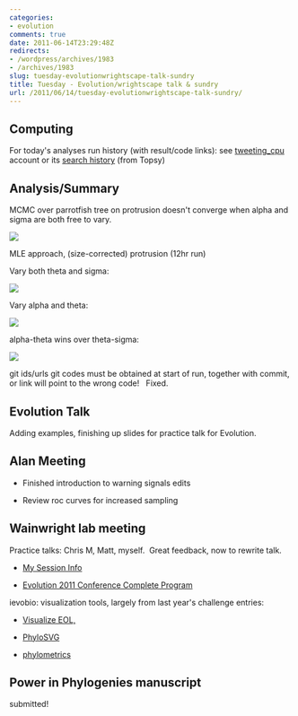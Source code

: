 ```yaml
---
categories:
- evolution
comments: true
date: 2011-06-14T23:29:48Z
redirects:
- /wordpress/archives/1983
- /archives/1983
slug: tuesday-evolutionwrightscape-talk-sundry
title: Tuesday - Evolution/wrightscape talk & sundry
url: /2011/06/14/tuesday-evolutionwrightscape-talk-sundry/
---
```


## Computing


For today's analyses run history (with result/code links): see [tweeting_cpu](http://twitter.com/#!/search/tweeting_cpu) account or its [search history](http://topsy.com/s?type=tweet&mintime=1308034800&maxtime=1308121200&q=from%3Atweeting_cpu) (from Topsy)


## Analysis/Summary


MCMC over parrotfish tree on protrusion doesn't converge when alpha and sigma are both free to vary.

![]( http://farm4.staticflickr.com/3296/5834498302_5c64b8e047_o.png )


MLE approach, (size-corrected) protrusion (12hr run)

Vary both theta and sigma:

![]( http://farm6.staticflickr.com/5274/5835165136_aa9b08f95b_o.png )


Vary alpha and theta:

![]( http://farm3.staticflickr.com/2546/5835164312_8208fba174_o.png )


alpha-theta wins over theta-sigma:

![]( http://farm6.staticflickr.com/5038/5835163592_db36ffc457_o.png )


git ids/urls git codes must be obtained at start of run, together with commit, or link will point to the wrong code!   Fixed.


## Evolution Talk


Adding examples, finishing up slides for practice talk for Evolution.


## Alan Meeting





	
  * Finished introduction to warning signals edits

	
  * Review roc curves for increased sampling




## Wainwright lab meeting


Practice talks: Chris M, Matt, myself.  Great feedback, now to rewrite talk.



	
  * [My Session Info](http://www.evolutionmeeting.org/engine/search/index.php?func=session&session=075)

	
  * [Evolution 2011 Conference Complete Program](http://www.evolutionmeeting.org/engine/search/index.php?func=program&program=0#results)


ievobio: visualization tools, largely from last year's challenge entries:

	
  * [Visualize EOL, ](http://synthesis.eol.org/media/treemap/#HOME)

	
  * [PhyloSVG](http://www.jsphylosvg.com/)

	
  * [phylometrics](http://phylometrics.com/)




## Power in Phylogenies manuscript


submitted!
